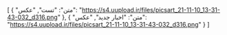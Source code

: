 [
  {
    "متن": "تست",
    "عکس": "https://s4.uupload.ir/files/picsart_21-11-10_13-31-43-032_d316.png"
  },
  {
    "متن": "اخبار جدید",
    "عکس": "https://s4.uupload.ir/files/picsart_21-11-10_13-31-43-032_d316.png"
  }
]